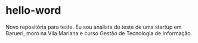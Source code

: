 # hello-word
Novo repositória para teste.
Eu sou analista de teste de uma startup em Barueri, moro na Vila Mariana e curso Gestão de Tecnologia de Informação.
